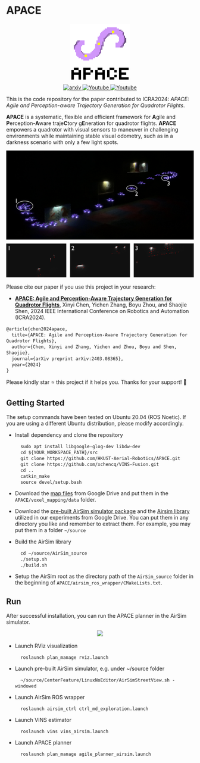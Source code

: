 # APACE
<div align="center">
    <img src="figures/APACE_white.png" alt="apace" height="160">
</div>
<div align="center">
<a href="https://arxiv.org/abs/2403.08365">
<img alt="arxiv" src="https://img.shields.io/badge/arXiv-2403.08365-004088.svg"/>
</a>
<a href="https://youtu.be/FIM3ta6p_d0">
<img alt="Youtube" src="https://img.shields.io/badge/Video-Youtube-red"/>
</a>
<a href="https://www.bilibili.com/video/BV1sC4y1Z7Ps">
<img alt="Youtube" src="https://img.shields.io/badge/Video-Bilibili-pink"/>
</a>
</div>

This is the code repository for the paper contributed to ICRA2024: 
*APACE: Agile and Perception-aware Trajectory Generation for Quadrotor Flights*.

**APACE** is a systematic, flexible and efficient framework for **A**gile and **P**erception-**A**ware traje**C**tory g**E**neration for quadrotor flights.
**APACE** empowers a quadrotor with visual sensors to maneuver in challenging environments while maintaining stable visual odometry, such as in a darkness scenario with only a few light spots.

<div align="center">
<img src="figures/real_world_combo_num.png" alt="cover" width="640"/>
</div>

Please cite our paper if you use this project in your research:
- [__APACE: Agile and Perception-Aware Trajectory Generation for Quadrotor Flights__](https://arxiv.org/abs/2403.08365), Xinyi Chen, Yichen Zhang, Boyu Zhou, and Shaojie Shen, 2024 IEEE International Conference on Robotics and Automation (ICRA2024).

```
@article{chen2024apace,
  title={APACE: Agile and Perception-Aware Trajectory Generation for Quadrotor Flights},
  author={Chen, Xinyi and Zhang, Yichen and Zhou, Boyu and Shen, Shaojie},
  journal={arXiv preprint arXiv:2403.08365},
  year={2024}
}
```

Please kindly star :star: this project if it helps you. Thanks for your support! :sparkling_heart:

## Getting Started

The setup commands have been tested on Ubuntu 20.04 (ROS Noetic). If you are using a different Ubuntu distribution, please modify accordingly.

* Install dependency and clone the repository
  ```
    sudo apt install libgoogle-glog-dev libdw-dev
    cd ${YOUR_WORKSPACE_PATH}/src
    git clone https://github.com/HKUST-Aerial-Robotics/APACE.git
    git clone https://github.com/xchencq/VINS-Fusion.git
    cd ..
    catkin_make
    source devel/setup.bash
  ```
* Download the [map files](https://drive.google.com/drive/folders/1IPUBSd-ACf_wFpIpqLQSaWH9s2awQ6-f?usp=sharing) from Google Drive and put them in the `APACE/voxel_mapping/data` folder.

* Download the [pre-built AirSim simulator package](https://drive.google.com/file/d/1wUkvFrmSaT2qL5vDpH49VlWv2G_kEluU/view?usp=sharing) and the [Airsim library](https://drive.google.com/file/d/1rBClGuj98AnOjyl6V00V5X-BWr4BqbrQ/view?usp=sharing) utilized in our experiments from Google Drive. You can put them in any directory you like and remember to extract them. For example, you may put them in a folder `~/source`

* Build the AirSim library
  ```
    cd ~/source/AirSim_source
    ./setup.sh
    ./build.sh
  ```

* Setup the AirSim root as the directory path of the `AirSim_source` folder in the beginning of `APACE/airsim_ros_wrapper/CMakeLists.txt`.

## Run
After successful installation, you can run the APACE planner in the AirSim simulator.

<div align="center">
  <img src="figures/airsim.gif" width = "700" />
</div>

* Launch RViz visualization
  ``` 
    roslaunch plan_manage rviz.launch
  ```
* Launch pre-built AirSim simulator, e.g. under ~/source folder
  ``` 
    ~/source/CenterFeature/LinuxNoEditor/AirSimStreetView.sh -windowed
  ```
* Launch AirSim ROS wrapper 
  ``` 
    roslaunch airsim_ctrl ctrl_md_exploration.launch
  ```
* Launch VINS estimator
  ``` 
    roslaunch vins vins_airsim.launch
  ```
* Launch APACE planner
  ```
    roslaunch plan_manage agile_planner_airsim.launch
  ```